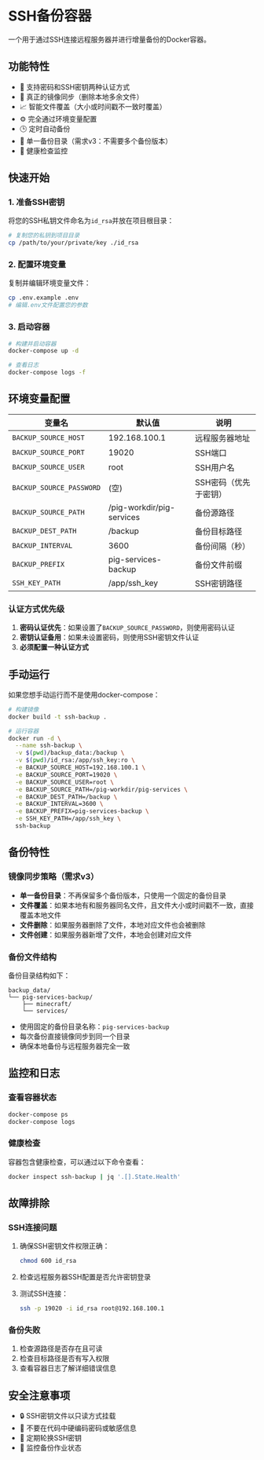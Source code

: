 # SSH备份容器

一个用于通过SSH连接远程服务器并进行增量备份的Docker容器。

## 功能特性

- 🔐 支持密码和SSH密钥两种认证方式
- 🔄 真正的镜像同步（删除本地多余文件）
- 📈 智能文件覆盖（大小或时间戳不一致时覆盖）
- ⚙️ 完全通过环境变量配置
- 🕒 定时自动备份
- 📁 单一备份目录（需求v3：不需要多个备份版本）
- 🏥 健康检查监控

## 快速开始

### 1. 准备SSH密钥

将您的SSH私钥文件命名为`id_rsa`并放在项目根目录：

```bash
# 复制您的私钥到项目目录
cp /path/to/your/private/key ./id_rsa
```

### 2. 配置环境变量

复制并编辑环境变量文件：

```bash
cp .env.example .env
# 编辑.env文件配置您的参数
```

### 3. 启动容器

```bash
# 构建并启动容器
docker-compose up -d

# 查看日志
docker-compose logs -f
```

## 环境变量配置

| 变量名 | 默认值 | 说明 |
|--------|--------|------|
| `BACKUP_SOURCE_HOST` | 192.168.100.1 | 远程服务器地址 |
| `BACKUP_SOURCE_PORT` | 19020 | SSH端口 |
| `BACKUP_SOURCE_USER` | root | SSH用户名 |
| `BACKUP_SOURCE_PASSWORD` | (空) | SSH密码（优先于密钥） |
| `BACKUP_SOURCE_PATH` | /pig-workdir/pig-services | 备份源路径 |
| `BACKUP_DEST_PATH` | /backup | 备份目标路径 |
| `BACKUP_INTERVAL` | 3600 | 备份间隔（秒） |
| `BACKUP_PREFIX` | pig-services-backup | 备份文件前缀 |
| `SSH_KEY_PATH` | /app/ssh_key | SSH密钥路径 |

### 认证方式优先级

1. **密码认证优先**：如果设置了`BACKUP_SOURCE_PASSWORD`，则使用密码认证
2. **密钥认证备用**：如果未设置密码，则使用SSH密钥文件认证
3. **必须配置一种认证方式**

## 手动运行

如果您想手动运行而不是使用docker-compose：

```bash
# 构建镜像
docker build -t ssh-backup .

# 运行容器
docker run -d \
  --name ssh-backup \
  -v $(pwd)/backup_data:/backup \
  -v $(pwd)/id_rsa:/app/ssh_key:ro \
  -e BACKUP_SOURCE_HOST=192.168.100.1 \
  -e BACKUP_SOURCE_PORT=19020 \
  -e BACKUP_SOURCE_USER=root \
  -e BACKUP_SOURCE_PATH=/pig-workdir/pig-services \
  -e BACKUP_DEST_PATH=/backup \
  -e BACKUP_INTERVAL=3600 \
  -e BACKUP_PREFIX=pig-services-backup \
  -e SSH_KEY_PATH=/app/ssh_key \
  ssh-backup
```

## 备份特性

### 镜像同步策略（需求v3）

- **单一备份目录**：不再保留多个备份版本，只使用一个固定的备份目录
- **文件覆盖**：如果本地有和服务器同名文件，且文件大小或时间戳不一致，直接覆盖本地文件
- **文件删除**：如果服务器删除了文件，本地对应文件也会被删除
- **文件创建**：如果服务器新增了文件，本地会创建对应文件

### 备份文件结构

备份目录结构如下：

```
backup_data/
└── pig-services-backup/
    ├── minecraft/
    └── services/
```

- 使用固定的备份目录名称：`pig-services-backup`
- 每次备份直接镜像同步到同一个目录
- 确保本地备份与远程服务器完全一致

## 监控和日志

### 查看容器状态

```bash
docker-compose ps
docker-compose logs
```

### 健康检查

容器包含健康检查，可以通过以下命令查看：

```bash
docker inspect ssh-backup | jq '.[].State.Health'
```

## 故障排除

### SSH连接问题

1. 确保SSH密钥文件权限正确：
   ```bash
   chmod 600 id_rsa
   ```

2. 检查远程服务器SSH配置是否允许密钥登录

3. 测试SSH连接：
   ```bash
   ssh -p 19020 -i id_rsa root@192.168.100.1
   ```

### 备份失败

1. 检查源路径是否存在且可读
2. 检查目标路径是否有写入权限
3. 查看容器日志了解详细错误信息

## 安全注意事项

- 🔒 SSH密钥文件以只读方式挂载
- 🚫 不要在代码中硬编码密码或敏感信息
- 📝 定期轮换SSH密钥
- 🔄 监控备份作业状态